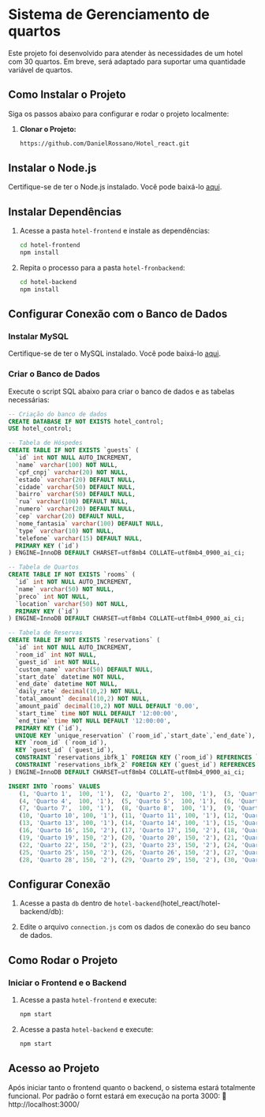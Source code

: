 # Sistema de Gerenciamento de quartos

Este projeto foi desenvolvido para atender às necessidades de um hotel com 30 quartos. Em breve, será adaptado para suportar uma quantidade variável de quartos.

## Como Instalar o Projeto

Siga os passos abaixo para configurar e rodar o projeto localmente:

1. **Clonar o Projeto:**
   ```bash
   https://github.com/DanielRossano/Hotel_react.git
   
## Instalar o Node.js

Certifique-se de ter o Node.js instalado. Você pode baixá-lo [aqui](https://nodejs.org/).

## Instalar Dependências

1. Acesse a pasta `hotel-frontend` e instale as dependências:
   ```bash
   cd hotel-frontend
   npm install

2. Repita o processo para a pasta `hotel-fronbackend`:
   ```bash
   cd hotel-backend
   npm install
   
## Configurar Conexão com o Banco de Dados

### Instalar MySQL

Certifique-se de ter o MySQL instalado. Você pode baixá-lo [aqui](https://dev.mysql.com/downloads/installer/).

### Criar o Banco de Dados

Execute o script SQL abaixo para criar o banco de dados e as tabelas necessárias:
   ```sql
   -- Criação do banco de dados
   CREATE DATABASE IF NOT EXISTS hotel_control;
   USE hotel_control;

   -- Tabela de Hóspedes
   CREATE TABLE IF NOT EXISTS `guests` (
     `id` int NOT NULL AUTO_INCREMENT,
     `name` varchar(100) NOT NULL,
     `cpf_cnpj` varchar(20) NOT NULL,
     `estado` varchar(20) DEFAULT NULL,
     `cidade` varchar(50) DEFAULT NULL,
     `bairro` varchar(50) DEFAULT NULL,
     `rua` varchar(100) DEFAULT NULL,
     `numero` varchar(20) DEFAULT NULL,
     `cep` varchar(20) DEFAULT NULL,
     `nome_fantasia` varchar(100) DEFAULT NULL,
     `type` varchar(10) NOT NULL,
     `telefone` varchar(15) DEFAULT NULL,
     PRIMARY KEY (`id`)
   ) ENGINE=InnoDB DEFAULT CHARSET=utf8mb4 COLLATE=utf8mb4_0900_ai_ci;

   -- Tabela de Quartos
   CREATE TABLE IF NOT EXISTS `rooms` (
     `id` int NOT NULL AUTO_INCREMENT,
     `name` varchar(50) NOT NULL,
     `preco` int NOT NULL,
     `location` varchar(50) NOT NULL,
     PRIMARY KEY (`id`)
   ) ENGINE=InnoDB DEFAULT CHARSET=utf8mb4 COLLATE=utf8mb4_0900_ai_ci;

   -- Tabela de Reservas
   CREATE TABLE IF NOT EXISTS `reservations` (
     `id` int NOT NULL AUTO_INCREMENT,
     `room_id` int NOT NULL,
     `guest_id` int NOT NULL,
     `custom_name` varchar(50) DEFAULT NULL,
     `start_date` datetime NOT NULL,
     `end_date` datetime NOT NULL,
     `daily_rate` decimal(10,2) NOT NULL,
     `total_amount` decimal(10,2) NOT NULL,
     `amount_paid` decimal(10,2) NOT NULL DEFAULT '0.00',
     `start_time` time NOT NULL DEFAULT '12:00:00',
     `end_time` time NOT NULL DEFAULT '12:00:00',
     PRIMARY KEY (`id`),
     UNIQUE KEY `unique_reservation` (`room_id`,`start_date`,`end_date`),
     KEY `room_id` (`room_id`),
     KEY `guest_id` (`guest_id`),
     CONSTRAINT `reservations_ibfk_1` FOREIGN KEY (`room_id`) REFERENCES `rooms` (`id`),
     CONSTRAINT `reservations_ibfk_2` FOREIGN KEY (`guest_id`) REFERENCES `guests` (`id`)
   ) ENGINE=InnoDB DEFAULT CHARSET=utf8mb4 COLLATE=utf8mb4_0900_ai_ci;

   INSERT INTO `rooms` VALUES
      (1, 'Quarto 1',  100, '1'),  (2, 'Quarto 2',  100, '1'),  (3, 'Quarto 3',  100, '1'),
      (4, 'Quarto 4',  100, '1'),  (5, 'Quarto 5',  100, '1'),  (6, 'Quarto 6',  100, '1'),
      (7, 'Quarto 7',  100, '1'),  (8, 'Quarto 8',  100, '1'),  (9, 'Quarto 9',  100, '1'),
      (10, 'Quarto 10', 100, '1'), (11, 'Quarto 11', 100, '1'), (12, 'Quarto 12', 100, '1'),
      (13, 'Quarto 13', 100, '1'), (14, 'Quarto 14', 100, '1'), (15, 'Quarto 15', 100, '1'),
      (16, 'Quarto 16', 150, '2'), (17, 'Quarto 17', 150, '2'), (18, 'Quarto 18', 150, '2'),
      (19, 'Quarto 19', 150, '2'), (20, 'Quarto 20', 150, '2'), (21, 'Quarto 21', 150, '2'),
      (22, 'Quarto 22', 150, '2'), (23, 'Quarto 23', 150, '2'), (24, 'Quarto 24', 150, '2'),
      (25, 'Quarto 25', 150, '2'), (26, 'Quarto 26', 150, '2'), (27, 'Quarto 27', 150, '2'),
      (28, 'Quarto 28', 150, '2'), (29, 'Quarto 29', 150, '2'), (30, 'Quarto 30', 150, '2');
   ```

## Configurar Conexão

1. Acesse a pasta `db` dentro de `hotel-backend`(hotel_react/hotel-backend/db):


2. Edite o arquivo `connection.js` com os dados de conexão do seu banco de dados.

## Como Rodar o Projeto

### Iniciar o Frontend e o Backend

1. Acesse a pasta `hotel-frontend` e execute:
   ```bash
   npm start

2. Acesse a pasta `hotel-backend` e execute:
   ```bash
   npm start
## Acesso ao Projeto

Após iniciar tanto o frontend quanto o backend, o sistema estará totalmente funcional. Por padrão o fornt estará em execução na porta 3000:
🔗 http://localhost:3000/


